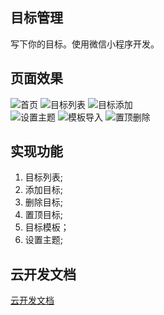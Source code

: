 ## 目标管理 

写下你的目标。使用微信小程序开发。

## 页面效果

![首页](http://static.pengjielee.cn/images/goals01.png)
![目标列表](http://static.pengjielee.cn/images/goals02.png)
![目标添加](http://static.pengjielee.cn/images/goals03.png)  
![设置主题](http://static.pengjielee.cn/images/goals04.png)
![模板导入](http://static.pengjielee.cn/images/goals05.png)
![置顶删除](http://static.pengjielee.cn/images/goals06.png)

## 实现功能

1. 目标列表;  
2. 添加目标;  
3. 删除目标;  
4. 置顶目标;  
5. 目标模板；  
6. 设置主题;  

## 云开发文档

[云开发文档](https://developers.weixin.qq.com/miniprogram/dev/wxcloud/basis/getting-started.html)


